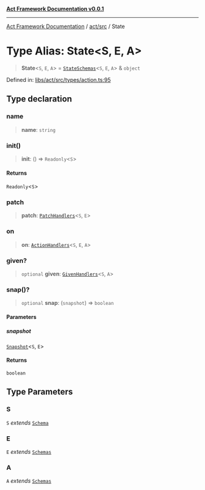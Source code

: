 [**Act Framework Documentation v0.0.1**](README.md)

***

[Act Framework Documentation](README.md) / [act/src](act.src.md) / State

# Type Alias: State\<S, E, A\>

> **State**\<`S`, `E`, `A`\> = [`StateSchemas`](act.src.TypeAlias.StateSchemas.md)\<`S`, `E`, `A`\> & `object`

Defined in: [libs/act/src/types/action.ts:95](https://github.com/Rotorsoft/act-root/blob/62fab56d51bbe483c1ba64b9cb3720e282a9a947/libs/act/src/types/action.ts#L95)

## Type declaration

### name

> **name**: `string`

### init()

> **init**: () => `Readonly`\<`S`\>

#### Returns

`Readonly`\<`S`\>

### patch

> **patch**: [`PatchHandlers`](act.src.TypeAlias.PatchHandlers.md)\<`S`, `E`\>

### on

> **on**: [`ActionHandlers`](act.src.TypeAlias.ActionHandlers.md)\<`S`, `E`, `A`\>

### given?

> `optional` **given**: [`GivenHandlers`](act.src.TypeAlias.GivenHandlers.md)\<`S`, `A`\>

### snap()?

> `optional` **snap**: (`snapshot`) => `boolean`

#### Parameters

##### snapshot

[`Snapshot`](act.src.TypeAlias.Snapshot.md)\<`S`, `E`\>

#### Returns

`boolean`

## Type Parameters

### S

`S` *extends* [`Schema`](act.src.TypeAlias.Schema.md)

### E

`E` *extends* [`Schemas`](act.src.TypeAlias.Schemas.md)

### A

`A` *extends* [`Schemas`](act.src.TypeAlias.Schemas.md)
